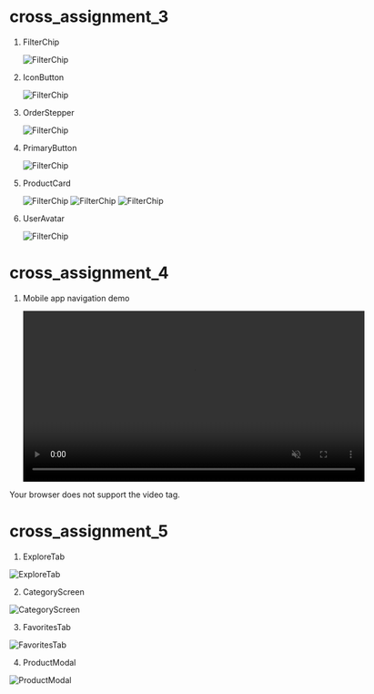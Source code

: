 # cross_assignment_3

1. FilterChip

   ![FilterChip](./docs/images/FilterChip.png)

2. IconButton

   ![FilterChip](./docs/images/IconButton.png)

3. OrderStepper

   ![FilterChip](./docs/images/OrderStepper.png)

4. PrimaryButton

   ![FilterChip](./docs/images/PrimaryButton.png)

5. ProductCard

   ![FilterChip](./docs/images/ProductCard_01.png)
   ![FilterChip](./docs/images/ProductCard_02.png)
   ![FilterChip](./docs/images/ProductCard_03.png)

6. UserAvatar

   ![FilterChip](./docs/images/UserAvatar.png)

# cross_assignment_4

1. Mobile app navigation demo

   <video src="./docs/video/Video01.mp4" controls playsinline muted loop width="600">
  Your browser does not support the video tag.
</video>

# cross_assignment_5

1. ExploreTab

![ExploreTab](./docs/images/hw-05/01.png)

2. CategoryScreen

![CategoryScreen](./docs/images/hw-05/02.png)

3. FavoritesTab

![FavoritesTab](./docs/images/hw-05/03.png)

4. ProductModal

![ProductModal](./docs/images/hw-05/04.png)
